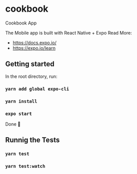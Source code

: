 # cookbook

Cookbook App

The Mobile app is built with React Native + Expo
Read More:

- https://docs.expo.io/
- https://expo.io/learn

## Getting started

In the root directory, run:

### `yarn add global expo-cli`

### `yarn install`

### `expo start`

Done 🎉

## Runnig the Tests

### `yarn test`

### `yarn test:watch`
